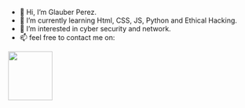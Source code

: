 - 👋 Hi, I’m Glauber Perez.
- 👀 I’m currently learning Html, CSS, JS, Python and Ethical Hacking.
- 👀 I’m interested in cyber security and network.
- 📫 feel free to contact me on: 
<style>
.img{
  height:100px;
  width:90px;
 }
</style>
<img class="img" src="https://cdn.jsdelivr.net/gh/devicons/devicon/icons/html5/html5-original-wordmark.svg">
<img src="">
<!---
gperez24/gperez24 is a ✨ special ✨ repository because its `README.md` (this file) appears on your GitHub profile.
You can click the Preview link to take a look at your changes.
--->
